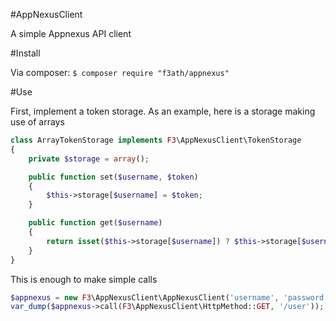 #AppNexusClient

A simple Appnexus API client

#Install

Via composer:
`$ composer require "f3ath/appnexus"`

#Use

First, implement a token storage. As an example, here is a storage making use of arrays


```php
class ArrayTokenStorage implements F3\AppNexusClient\TokenStorage
{
    private $storage = array();

    public function set($username, $token)
    {
        $this->storage[$username] = $token;
    }

    public function get($username)
    {
        return isset($this->storage[$username]) ? $this->storage[$username] : null;
    }
}
```

This is enough to make simple calls


```php
$appnexus = new F3\AppNexusClient\AppNexusClient('username', 'password', "http://sand.api.appnexus.com", new ArrayTokenStorage());
var_dump($appnexus->call(F3\AppNexusClient\HttpMethod::GET, '/user'));
```
